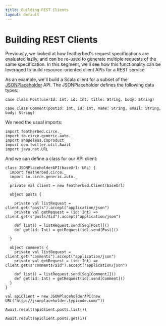 ```yaml
---
title: Building REST Clients
layout: default
---
```


# Building REST Clients

Previously, we looked at how featherbed's request specifications are evaluated lazily, and can be re-used to generate
multiple requests of the same specification.  In this segment, we'll see how this functionality can be leveraged
to build resource-oriented client APIs for a REST service.

As an example, we'll build a Scala client for a subset of the [JSONPlaceholder](http://jsonplaceholder.typicode.com/) API.
The JSONPlaceholder defines the following data types:

```tut:book
case class Post(userId: Int, id: Int, title: String, body: String)

case class Comment(postId: Int, id: Int, name: String, email: String, body: String)
```

We need the usual imports:

```tut:book
import featherbed.circe._
import io.circe.generic.auto._
import shapeless.Coproduct
import com.twitter.util.Await
import java.net.URL
```

And we can define a class for our API client:

```tut:book
class JSONPlaceholderAPI(baseUrl: URL) {
  import featherbed.circe._
  import io.circe.generic.auto._

  private val client = new featherbed.Client(baseUrl)

  object posts {

    private val listRequest = client.get("posts").accept("application/json")
    private val getRequest = (id: Int) => client.get(s"posts/$id").accept("application/json")

    def list() = listRequest.send[Seq[Post]]()
    def get(id: Int) = getRequest(id).send[Post]()

  }

  object comments {
    private val listRequest = client.get("comments").accept("application/json")
    private val getRequest = (id: Int) => client.get(s"comments/$id").accept("application/json")

    def list() = listRequest.send[Seq[Comment]]()
    def get(id: Int) = getRequest(id).send[Comment]()
  }
}

val apiClient = new JSONPlaceholderAPI(new URL("http://jsonplaceholder.typicode.com/"))

Await.result(apiClient.posts.list())

Await.result(apiClient.posts.get(1))


```

